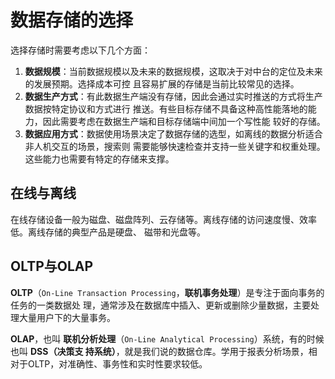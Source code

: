 数据存储的选择
===================================================================================
选择存储时需要考虑以下几个方面：
1. **数据规模**：当前数据规模以及未来的数据规模，这取决于对中台的定位及未来的发展预期。选择成本可控
且容易扩展的存储是当前比较常见的选择。
2. **数据生产方式**：有此数据生产端没有存储，因此会通过实时推送的方式将生产数据按特定协议和方式进行
推送。有些目标存储不具备这种高性能落地的能力，因此需要考虑在数据生产端和目标存储端中间加一个写性能
较好的存储。
3. **数据应用方式**：数据使用场景决定了数据存储的选型，如离线的数据分析适合非人机交互的场景，搜索则
需要能够快速检查并支持一些关键字和权重处理。这些能力也需要有特定的存储来支撑。

## 在线与离线
在线存储设备一般为磁盘、磁盘阵列、云存储等。离线存储的访问速度慢、效率低。离线存储的典型产品是硬盘、
磁带和光盘等。

## OLTP与OLAP
**OLTP**（`On-Line Transaction Processing`，**联机事务处理**）是专注于面向事务的任务的一类数据处
理，通常涉及在数据库中插入、更新或删除少量数据，主要处理大量用户下的大量事务。

**OLAP**，也叫 **联机分析处理**（`On-Line Analytical Processing`）系统，有的时候也叫 **DSS（决策支
持系统）**，就是我们说的数据仓库。学用于报表分析场景，相对于OLTP，对准确性、事务性和实时性要求较低。
